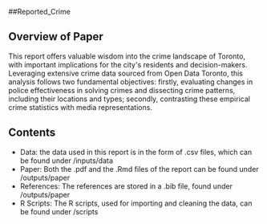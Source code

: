 ##Reported_Crime

## Overview of Paper

This report offers valuable wisdom into the crime landscape of Toronto, with important implications for the city's residents and decision-makers. Leveraging extensive crime data sourced from Open Data Toronto, this analysis follows two fundamental objectives: firstly, evaluating changes in police effectiveness in solving crimes and dissecting crime patterns, including their locations and types; secondly, contrasting these empirical crime statistics with media representations.

## Contents

- Data: the data used in this report is in the form of .csv files, which can be found under /inputs/data
- Paper: Both the .pdf and the .Rmd files of the report can be found under /outputs/paper
- References: The references are stored in a .bib file, found under /outputs/paper
- R Scripts: The R scripts, used for importing and cleaning the data, can be found under /scripts 

